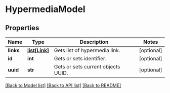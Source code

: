 # HypermediaModel

## Properties
Name | Type | Description | Notes
------------ | ------------- | ------------- | -------------
**links** | [**list[Link]**](Link.md) | Gets list of hypermedia link. | [optional] 
**id** | **int** | Gets or sets identifier. | [optional] 
**uuid** | **str** | Gets or sets current objects UUID. | [optional] 

[[Back to Model list]](../README.md#documentation-for-models) [[Back to API list]](../README.md#documentation-for-api-endpoints) [[Back to README]](../README.md)



